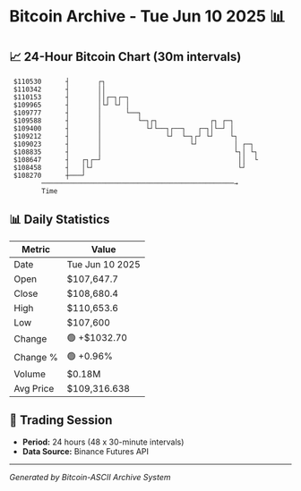 # Bitcoin Archive - Tue Jun 10 2025 📊

## 📈 24-Hour Bitcoin Chart (30m intervals)

```
 $110530      ┤       ┌┐                                       
 $110342      ┤       ││                                       
 $110153      ┤       ││┌─┐┌─┐                                 
 $109965      ┤       │└┘ └┘ │                                 
 $109777      ┤       │      └──┐                              
 $109588      ┤       │         └─┐┌┐             ┌┐ ┌─┐       
 $109400      ┤       │           └┘└──┐┌──┐   ┌─┐│└─┘ │       
 $109212      ┤       │                └┘  └─┐┌┘ └┘    └┐      
 $109023      ┤       │                      └┘         │ ┌─┐  
 $108835      ┤       │                                 └┐│ └┐ 
 $108647      ┤   ┌┐┌─┘                                  ││  └ 
 $108458      ┤   │└┘                                    └┘    
 $108270      ┼───┘                                            
        ────────────────────────────────────────────────→
        Time
```

## 📊 Daily Statistics

| Metric | Value |
|--------|-------|
| Date | Tue Jun 10 2025 |
| Open | $107,647.7 |
| Close | $108,680.4 |
| High | $110,653.6 |
| Low | $107,600 |
| Change | 🟢 +$1032.70 |
| Change % | 🟢 +0.96% |
| Volume | $0.18M |
| Avg Price | $109,316.638 |

## 📅 Trading Session

- **Period:** 24 hours (48 x 30-minute intervals)
- **Data Source:** Binance Futures API

---
*Generated by Bitcoin-ASCII Archive System*
